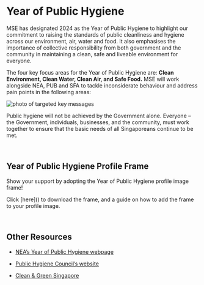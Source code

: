 <h1>Year of Public Hygiene</h1>
<p>MSE has designated 2024 as the Year of Public Hygiene to highlight our commitment to raising the standards of public cleanliness and hygiene across our environment, air, water and food. It also emphasises the importance of collective responsibility from both government and the community in maintaining a clean, safe and liveable environment for everyone.</p>

<p>The four key focus areas for the Year of Public Hygiene are: <b>Clean Environment, Clean Water, Clean Air, and Safe Food.</b> MSE will work alongside NEA, PUB and SFA to tackle inconsiderate behaviour and address pain points in the following areas:</p>

<img src="/files/sgecofund/sgeco-community-seed-bank.jpeg" alt="photo of targeted key messages"><br>

<p>Public hygiene will not be achieved by the Government alone. Everyone – the Government, individuals,  businesses, and the community, must work together to ensure that the basic needs of all Singaporeans continue to be met.</p>

<br>

<h2>Year of Public Hygiene Profile Frame</h2>
<p>Show your support by adopting the Year of Public Hygiene profile image frame!</p>
<p>Click [here]() to download the frame, and a guide on how to add the frame to your profile image.</p>

<br>

<h2>Other Resources</h2>

-	<a href="http://www.nea.gov.sg/our-services/year-of-public-hygiene">NEA’s Year of Public Hygiene webpage</a>  

-	<a href="http://www.publichygienecouncil.sg/">Public Hygiene Council’s website</a>
                                                                                 
-	<a href="http://www.cgs.gov.sg/">Clean & Green Singapore</a>

